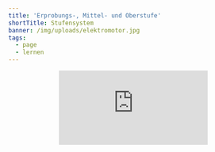 ```yaml
---
title: 'Erprobungs-, Mittel- und Oberstufe'
shortTitle: Stufensystem
banner: /img/uploads/elektromotor.jpg
tags:
  - page
  - lernen
---
```

<center><iframe class="youtube component" src="https://www.youtube.com/embed/fghfhf?si=fwYUPNAgq_2mM5Ht" title="YouTube video player" frameborder="0" allow="accelerometer; autoplay; clipboard-write; encrypted-media; gyroscope; picture-in-picture; web-share" allowfullscreen></iframe></center>
